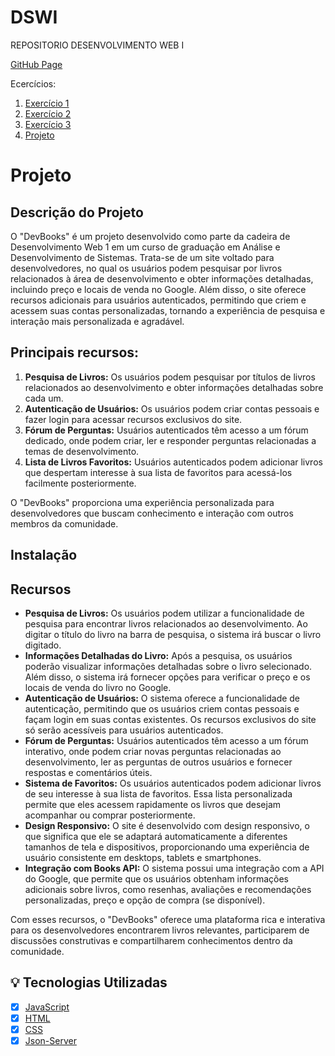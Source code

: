 # DSWI
REPOSITORIO DESENVOLVIMENTO WEB I

[GitHub Page](https://eduardo-j-s.github.io/DSWI/)

Ecercícios:
  <ol>
      <li>
        <a href="https://eduardo-j-s.github.io/DSWI/Exercicio1/pages/home.html">Exercício 1</a>
      </li>
      <li>
        <a href="https://eduardo-j-s.github.io/DSWI/exercicio2/conta.html">Exercício 2</a>
      </li>
      <li>
        <a href="https://eduardo-j-s.github.io/DSWI/exercicio3/pages/home.html">Exercício 3</a>
      </li>
      <li>
        <a href="https://eduardo-j-s.github.io/DSWI/projeto/pages/home.html">Projeto</a>
      </li>
  </ol>

# Projeto

## Descrição do Projeto

O "DevBooks" é um projeto desenvolvido como parte da cadeira de Desenvolvimento Web 1 em um curso de graduação em Análise e Desenvolvimento de Sistemas. Trata-se de um site voltado para desenvolvedores, no qual os usuários podem pesquisar por livros relacionados à área de desenvolvimento e obter informações detalhadas, incluindo preço e locais de venda no Google. Além disso, o site oferece recursos adicionais para usuários autenticados, permitindo que criem e acessem suas contas personalizadas, tornando a experiência de pesquisa e interação mais personalizada e agradável.

## Principais recursos:

1. **Pesquisa de Livros:** Os usuários podem pesquisar por títulos de livros relacionados ao desenvolvimento e obter informações detalhadas sobre cada um.
2. **Autenticação de Usuários:** Os usuários podem criar contas pessoais e fazer login para acessar recursos exclusivos do site.
3. **Fórum de Perguntas:** Usuários autenticados têm acesso a um fórum dedicado, onde podem criar, ler e responder perguntas relacionadas a temas de desenvolvimento.
4. **Lista de Livros Favoritos:** Usuários autenticados podem adicionar livros que despertam interesse à sua lista de favoritos para acessá-los facilmente posteriormente.

O "DevBooks" proporciona uma experiência personalizada para desenvolvedores que buscam conhecimento e interação com outros membros da comunidade.

## Instalação

## Recursos

- **Pesquisa de Livros:** Os usuários podem utilizar a funcionalidade de pesquisa para encontrar livros relacionados ao desenvolvimento. Ao digitar o título do livro na barra de pesquisa, o sistema irá buscar o livro digitado.
- **Informações Detalhadas do Livro:** Após a pesquisa, os usuários poderão visualizar informações detalhadas sobre o livro selecionado. Além disso, o sistema irá fornecer opções para verificar o preço e os locais de venda do livro no Google.
- **Autenticação de Usuários:** O sistema oferece a funcionalidade de autenticação, permitindo que os usuários criem contas pessoais e façam login em suas contas existentes. Os recursos exclusivos do site só serão acessíveis para usuários autenticados.
- **Fórum de Perguntas:** Usuários autenticados têm acesso a um fórum interativo, onde podem criar novas perguntas relacionadas ao desenvolvimento, ler as perguntas de outros usuários e fornecer respostas e comentários úteis.
- **Sistema de Favoritos:** Os usuários autenticados podem adicionar livros de seu interesse à sua lista de favoritos. Essa lista personalizada permite que eles acessem rapidamente os livros que desejam acompanhar ou comprar posteriormente.
- **Design Responsivo:** O site é desenvolvido com design responsivo, o que significa que ele se adaptará automaticamente a diferentes tamanhos de tela e dispositivos, proporcionando uma experiência de usuário consistente em desktops, tablets e smartphones.
- **Integração com Books API:** O sistema possui uma integração com a API do Google, que permite que os usuários obtenham informações adicionais sobre livros, como resenhas, avaliações e recomendações personalizadas, preço e opção de compra (se disponível).

Com esses recursos, o "DevBooks" oferece uma plataforma rica e interativa para os desenvolvedores encontrarem livros relevantes, participarem de discussões construtivas e compartilharem conhecimentos dentro da comunidade.

## 💡 Tecnologias Utilizadas
- [x] [JavaScript](https://www.javascript.com/)
- [x] [HTML](https://html.com/)
- [x] [CSS](https://www.css3.com/)
- [x] [Json-Server](https://github.com/typicode/json-server)

